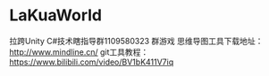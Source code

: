 # LaKuaWorld
拉跨Unity C#技术瞎指导群1109580323 群游戏
思维导图工具下载地址：http://www.mindline.cn/
git工具教程：https://www.bilibili.com/video/BV1bK411V7iq
